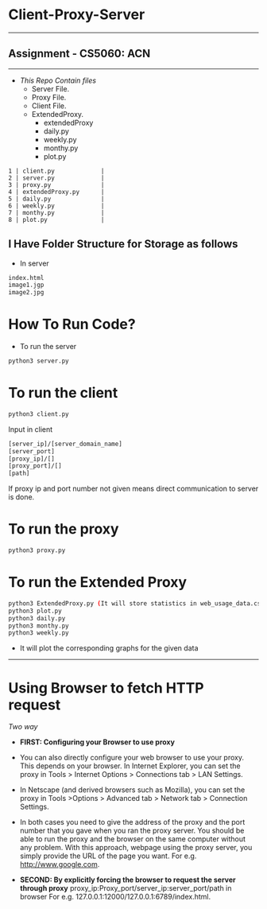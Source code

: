 # Client-Proxy-Server
---

## Assignment - CS5060: ACN

---
* *This Repo Contain files*
  * Server File.
  * Proxy File.
  * Client File.
  * ExtendedProxy.
      * extendedProxy
      * daily.py
      * weekly.py
      * monthy.py
      * plot.py

```
1 | client.py             |
2 | server.py             | 
3 | proxy.py              | 
4 | extendedProxy.py      | 
5 | daily.py              | 
6 | weekly.py             | 
7 | monthy.py             | 
8 | plot.py               | 

```


 **I Have Folder Structure for Storage as follows**
---
* In server
```bash
index.html
image1.jgp
image2.jpg
```


# **How To Run Code?**


 * To run the server
```bash
python3 server.py
```



# **To run the client**
```bash
python3 client.py
```

Input in client
```bash
[server_ip]/[server_domain_name]
[server_port]
[proxy_ip]/[]
[proxy_port]/[]
[path]
```

If proxy ip and port number not given means direct communication to server is done.



# **To run the proxy**
```bash
python3 proxy.py
```



# **To run the Extended Proxy**
```bash
python3 ExtendedProxy.py (It will store statistics in web_usage_data.csv file)
python3 plot.py
python3 daily.py
python3 monthy.py
python3 weekly.py
```
* It will plot the corresponding graphs for the given data
---


# **Using Browser to fetch HTTP request**
   *Two way*
   * **FIRST:  Configuring your Browser to use proxy**
   * You can also directly configure your web browser to use your proxy. This depends on your browser.
    In Internet Explorer, you can set the proxy in 
    Tools > Internet Options > Connections tab > LAN Settings.

* In Netscape (and derived browsers such as Mozilla), you can set the proxy in 
    Tools >Options > Advanced tab > Network tab > Connection Settings.
* In both cases you need to give the address of the proxy and the port number that you gave when you ran the proxy server. You should be able to run the proxy and the browser on the same computer without any problem. With this approach, webpage using the proxy server, you simply provide the URL of the page you want.
    For e.g. http://www.google.com.

* **SECOND: By explicitly forcing the browser to request the server through proxy** proxy_ip:Proxy_port/server_ip:server_port/path in browser
    For e.g. 127.0.0.1:12000/127.0.0.1:6789/index.html.

